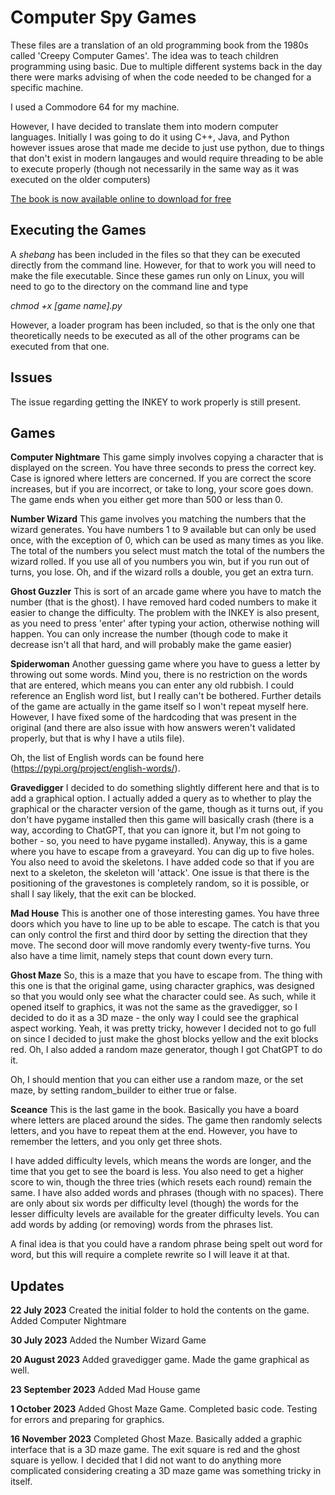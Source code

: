 # Computer Spy Games

These files are a translation of an old programming book from the 1980s
called 'Creepy Computer Games'. The idea was to teach children programming
using basic. Due to multiple different systems back in the day there were marks
advising of when the code needed to be changed for a specific machine.

I used a Commodore 64 for my machine.

However, I have decided to translate them into modern computer languages. Initially
I was going to do it using C++, Java, and Python however issues arose that made me
decide to just use python, due to things that don't exist in modern langauges and would
require threading to be able to execute properly (though not necessarily in the same way
as it was executed on the older computers)

[The book is now available online to download for free](https://ia801902.us.archive.org/3/items/Creepy_Computer_Games_1983_Usborne_Publishing/Creepy_Computer_Games_1983_Usborne_Publishing.pdf)

## Executing the Games

A *shebang* has been included in the files so that they can be executed directly from the
command line. However, for that to work you will need to make the file executable. Since these
games run only on Linux, you will need to go to the directory on the command line and type

*chmod +x [game name].py*

However, a loader program has been included, so that is the only one that theoretically needs to be
executed as all of the other programs can be executed from that one.

## Issues
The issue regarding getting the INKEY to work properly is still present.

## Games

**Computer Nightmare**
This game simply involves copying a character that is displayed on the screen. You have three seconds
to press the correct key. Case is ignored where letters are concerned. If you are correct the score
increases, but if you are incorrect, or take to long, your score goes down. The game ends when you either
get more than 500 or less than 0.

**Number Wizard**
This game involves you matching the numbers that the wizard generates. You have numbers 1 to 9 available
but can only be used once, with the exception of 0, which can be used as many times as you like. The total of
the numbers you select must match the total of the numbers the wizard rolled. If you use all of you numbers you
win, but if you run out of turns, you lose. Oh, and if the wizard rolls a double, you get an extra turn.

**Ghost Guzzler**
This is sort of an arcade game where you have to match the number (that is the ghost). I have removed hard
coded numbers to make it easier to change the difficulty. The problem with the INKEY is also present, as you
need to press 'enter' after typing your action, otherwise nothing will happen. You can only increase the
number (though code to make it decrease isn't all that hard, and will probably make the game easier)

**Spiderwoman**
Another guessing game where you have to guess a letter by throwing out some words. Mind you, there is no
restriction on the words that are entered, which means you can enter any old rubbish. I could reference an
English word list, but I really can't be bothered. Further details of the game are actually in the game itself
so I won't repeat myself here. However, I have fixed some of the hardcoding that was present in the original
(and there are also issue with how answers weren't validated properly, but that is why I have a utils file).

Oh, the list of English words can be found here (https://pypi.org/project/english-words/).

**Gravedigger**
I decided to do something slightly different here and that is to add a graphical option. I actually added a 
query as to whether to play the graphical or the character version of the game, though as it turns out, if you
don't have pygame installed then this game will basically crash (there is a way, according to ChatGPT, that you
can ignore it, but I'm not going to bother - so, you need to have pygame installed).
Anyway, this is a game where you have to escape from a graveyard. You can dig up to five holes. You also need
to avoid the skeletons. I have added code so that if you are next to a skeleton, the skeleton will 'attack'.
One issue is that there is the positioning of the gravestones is completely random, so it is possible, or shall
I say likely, that the exit can be blocked.

**Mad House**
This is another one of those interesting games. You have three doors which you have to line up to be able to
escape. The catch is that you can only control the first and third door by setting the direction that they move.
The second door will move randomly every twenty-five turns. You also have a time limit, namely steps that count
down every turn.

**Ghost Maze**
So, this is a maze that you have to escape from. The thing with this one is that the original game, using
character graphics, was designed so that you would only see what the character could see. As such, while
it opened itself to graphics, it was not the same as the gravedigger, so I decided to do it as a 3D maze - the
only way I could see the graphical aspect working.
Yeah, it was pretty tricky, however I decided not to go full on since I decided to just make the ghost blocks 
yellow and the exit blocks red. Oh, I also added a random maze generator, though I got ChatGPT to do it.

Oh, I should mention that you can either use a random maze, or the set maze, by setting random_builder to
either true or false.

**Sceance**
This is the last game in the book. Basically you have a board where letters are placed around the sides. The game
then randomly selects letters, and you have to repeat them at the end. However, you have to remember the letters,
and you only get three shots.

I have added difficulty levels, which means the words are longer, and the time that you get to see the board is less.
You also need to get a higher score to win, though the three tries (which resets each round) remain the same.
I have also added words and phrases (though with no spaces). There are only about six words per difficulty level (though)
the words for the lesser difficulty levels are available for the greater difficulty levels. You can add words by adding
(or removing) words from the phrases list.

A final idea is that you could have a random phrase being spelt out word for word, but this will require a complete rewrite
so I will leave it at that.

## Updates
**22 July 2023**
Created the initial folder to hold the contents on the game.
Added Computer Nightmare

**30 July 2023**
Added the Number Wizard Game

**20 August 2023**
Added gravedigger game. Made the game graphical as well.

**23 September 2023**
Added Mad House game

**1 October 2023**
Added Ghost Maze Game. Completed basic code. Testing for errors and preparing for graphics.

**16 November 2023**
Completed Ghost Maze. Basically added a graphic interface that is a 3D maze game. The exit square is red
and the ghost square is yellow. I decided that I did not want to do anything more complicated considering
creating a 3D maze game was something tricky in itself.
